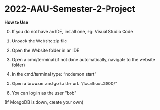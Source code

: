 # 2022-AAU-Semester-2-Project

**How to Use**                                                          

0. If you do not have an IDE, install one, eg: Visual Studio Code

1. Unpack the Website.zip file

2. Open the Website folder in an IDE

3. Open a cmd/terminal (if not done automatically, navigate to the website folder)

4. In the cmd/terminal type: “nodemon start”

5. Open a browser and go to the url: “/localhost:3000/“

6. You can log in as the user "bob"

(If MongoDB is down, create your own)
